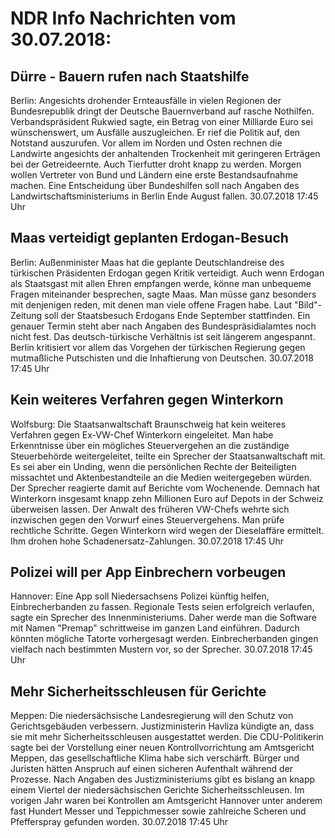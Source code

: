 # NDR Info Nachrichten vom 30.07.2018:


## Dürre - Bauern rufen nach Staatshilfe
Berlin: Angesichts drohender Ernteausfälle in vielen Regionen der Bundesrepublik dringt der Deutsche Bauernverband auf rasche Nothilfen. Verbandspräsident Rukwied sagte, ein Betrag von einer Milliarde Euro sei wünschenswert, um Ausfälle auszugleichen. Er rief die Politik auf, den Notstand auszurufen. Vor allem im Norden und Osten rechnen die Landwirte angesichts der anhaltenden Trockenheit mit geringeren Erträgen bei der Getreideernte. Auch Tierfutter droht knapp zu werden. Morgen wollen Vertreter von Bund und Ländern eine erste Bestandsaufnahme machen. Eine Entscheidung über Bundeshilfen soll nach Angaben des Landwirtschaftsministeriums in Berlin Ende August fallen. 30.07.2018 17:45 Uhr 

## Maas verteidigt geplanten Erdogan-Besuch
Berlin:    Außenminister Maas hat die geplante Deutschlandreise des türkischen Präsidenten Erdogan gegen Kritik verteidigt. Auch wenn Erdogan als Staatsgast mit allen Ehren empfangen werde, könne man unbequeme Fragen miteinander besprechen, sagte Maas. Man müsse ganz besonders mit denjenigen reden, mit denen man viele offene Fragen habe. Laut "Bild"-Zeitung soll der Staatsbesuch Erdogans Ende September stattfinden. Ein genauer Termin steht aber nach Angaben des Bundespräsidialamtes noch nicht fest. Das deutsch-türkische Verhältnis ist seit längerem angespannt. Berlin kritisiert vor allem das Vorgehen der türkischen Regierung gegen mutmaßliche Putschisten und die Inhaftierung von Deutschen. 30.07.2018 17:45 Uhr 

## Kein weiteres Verfahren gegen Winterkorn
Wolfsburg: Die Staatsanwaltschaft Braunschweig hat kein weiteres Verfahren gegen Ex-VW-Chef Winterkorn eingeleitet. Man habe Erkenntnisse über ein mögliches Steuervergehen an die zuständige Steuerbehörde weitergeleitet, teilte ein Sprecher der Staatsanwaltschaft mit. Es sei aber ein Unding, wenn die persönlichen Rechte der Beiteiligten missachtet und Aktenbestandteile an die Medien weitergegeben würden. Der Sprecher reagierte damit auf Berichte vom Wochenende. Demnach hat Winterkorn insgesamt knapp zehn Millionen Euro auf Depots in der Schweiz überweisen lassen. Der Anwalt des früheren VW-Chefs wehrte sich inzwischen gegen den Vorwurf eines Steuervergehens. Man prüfe rechtliche Schritte. Gegen Winterkorn wird wegen der Dieselaffäre ermittelt. Ihm drohen hohe Schadenersatz-Zahlungen. 30.07.2018 17:45 Uhr 

## Polizei will per App Einbrechern vorbeugen
Hannover: Eine App soll Niedersachsens Polizei künftig helfen, Einbrecherbanden zu fassen. Regionale Tests seien erfolgreich verlaufen, sagte ein Sprecher des Innenministeriums. Daher werde man die Software mit Namen "Premap" schrittweise im ganzen Land einführen. Dadurch könnten mögliche Tatorte vorhergesagt werden. Einbrecherbanden gingen vielfach nach bestimmten Mustern vor, so der Sprecher. 30.07.2018 17:45 Uhr 

## Mehr Sicherheitsschleusen für Gerichte
Meppen: Die niedersächsische Landesregierung will den Schutz von Gerichtsgebäuden verbessern. Justizministerin Havliza kündigte an, dass sie mit mehr Sicherheitsschleusen ausgestattet werden. Die CDU-Politikerin sagte bei der Vorstellung einer neuen Kontrollvorrichtung am Amtsgericht Meppen, das gesellschaftliche Klima habe sich verschärft. Bürger und Juristen hätten Anspruch auf einen sicheren Aufenthalt während der Prozesse. Nach Angaben des Justizministeriums gibt es bislang an knapp einem Viertel der niedersächsischen Gerichte Sicherheitsschleusen. Im vorigen Jahr waren bei Kontrollen am Amtsgericht Hannover unter anderem fast Hundert Messer und Teppichmesser sowie zahlreiche Scheren und Pfefferspray gefunden worden. 30.07.2018 17:45 Uhr 
